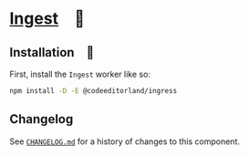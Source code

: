 # [Ingest] 🥛

## Installation 🚀

First, install the `Ingest` worker like so:

```sh
npm install -D -E @codeeditorland/ingress
```

[Ingest]: HTTPS://npmjs.org/@codeeditorland/ingress

## Changelog

See [`CHANGELOG.md`](CHANGELOG.md) for a history of changes to this component.
